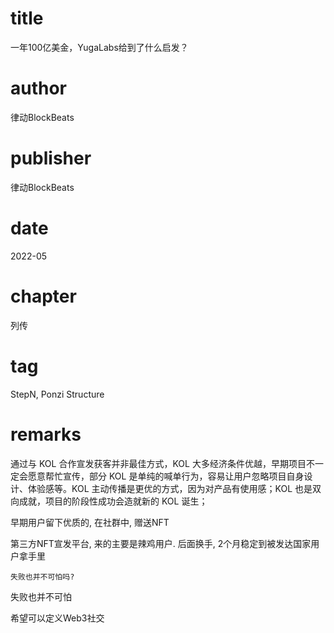 # title
一年100亿美金，YugaLabs给到了什么启发？

# author
律动BlockBeats

# publisher
律动BlockBeats

# date
2022-05

# chapter
列传

# tag
StepN, Ponzi Structure

# remarks
通过与 KOL 合作宣发获客并非最佳方式，KOL 大多经济条件优越，早期项目不一定会愿意帮忙宣传，部分 KOL 是单纯的喊单行为，容易让用户忽略项目自身设计、体验感等。KOL 主动传播是更优的方式，因为对产品有使用感；KOL 也是双向成就，项目的阶段性成功会造就新的 KOL 诞生； 

早期用户留下优质的, 在社群中, 赠送NFT

第三方NFT宣发平台, 来的主要是辣鸡用户. 后面换手, 2个月稳定到被发达国家用户拿手里

`失败也并不可怕吗?`

失败也并不可怕

希望可以定义Web3社交
